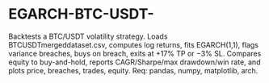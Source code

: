 # EGARCH-BTC-USDT-
Backtests a BTC/USDT volatility strategy. Loads BTCUSDTmergeddataset.csv, computes log returns, fits EGARCH(1,1), flags variance breaches, buys on breach, exits at +17% TP or −3% SL. Compares equity to buy-and-hold, reports CAGR/Sharpe/max drawdown/win rate, and plots price, breaches, trades, equity. Req: pandas, numpy, matplotlib, arch.

